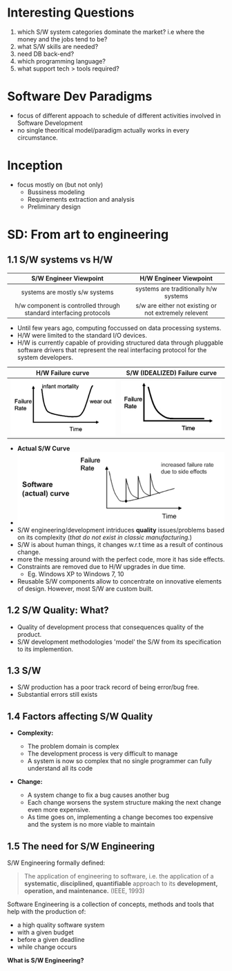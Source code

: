 <!-- TITLE: How To Approach Software Development? -->
<!-- SUBTITLE: A quick summary of How To Approach Software Development -->

# Interesting Questions
1. which S/W system categories dominate the market? i.e where the money and the jobs tend to be?
2. what S/W skills are needed? 
3. need DB back-end?
4. which programming language?
5. what support tech > tools required?

# Software Dev Paradigms
* focus of different appoach to schedule of different activities involved in Software Development
* no single theoritical model/paradigm actually works in every circumstance.

# Inception
* focus mostly on (but not only)
	* Bussiness modeling 
	* Requirements extraction and analysis
	* Preliminary design

# SD: From art to engineering
## 1.1 S/W systems vs H/W

|S/W Engineer Viewpoint|H/W Engineer Viewpoint|
|:-----------------------------------------------:|:------------------------------------------------------:|
|systems are mostly s/w systems|systems are traditionally h/w systems|
|h/w component is controlled through standard interfacing protocols|s/w are either not existing or not extremely relevent|

* Until few years ago, computing foccussed on data processing systems.
* H/W were limited to the standard I/O devices.
* H/W is currently capable of providing structured data through pluggable software drivers that represent the real interfacing protocol for the system developers.

| H/W Failure curve | S/W (IDEALIZED) Failure curve |
|:-:|:-:|
|![Hwfrc](/uploads/hwfrc.png "Hwfrc")|![Swfrc](/uploads/swfrc.png "Swfrc")|

* **Actual S/W Curve**
* ![Swafrc](/uploads/swafrc.png "Swafrc")
*  S/W engineering/development intriduces **quality** issues/problems based on its complexity (*that do not exist in classic manufacturing.*)
*  S/W is about human things, it changes w.r.t time as a result of continous change.
*  more the messing around with the perfect code, more it has side effects.
*  Constraints are removed due to H/W upgrades in due time.
	*  Eg. Windows XP to Windows 7, 10
* Reusable S/W components allow to concentrate on innovative elements of design. However, most S/W are custom built.

## 1.2 S/W Quality: What?

* Quality of development process that consequences quality of the product.
* S/W development methodologies 'model' the S/W from its specification to its implemention.

## 1.3 S/W

* S/W production has a poor track record of being error/bug free.
* Substantial errors still exists

## 1.4 Factors affecting S/W Quality

* **Complexity:**
	* The problem domain is complex
	* The development process is very difficult to manage
	* A system is now so complex that no single programmer can fully understand all its code

* **Change:**
	* A system change to fix a bug causes another bug
	* Each change worsens the system structure making the next change even more expensive.
	* As time goes on, implementing a change becomes too expensive and the system is no more viable to maintain

## 1.5 The need for S/W Engineering

S/W Engineering formally defined:

> The application of engineering to software, i.e. the application of a **systematic, disciplined, quantifiable**
approach to its **development, operation, and maintenance.** (IEEE, 1993)

Software Engineering is a collection of concepts, methods and tools that help with the production of:
* a high quality software system
* with a given budget
* before a given deadline
* while change occurs

**What is S/W Engineering?**


